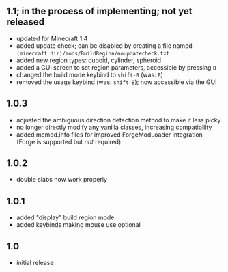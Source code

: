 ## 1.1; in the process of implementing; not yet released
- updated for Minecraft 1.4
- added update check; can be disabled by creating a file named
  `(minecraft dir)/mods/BuildRegion/noupdatecheck.txt`
- added new region types: cuboid, cylinder, spheroid
- added a GUI screen to set region parameters, accessible by pressing `B`
- changed the build mode keybind to `shift-B` (was: `B`)
- removed the usage keybind (was: `shift-B`); now accessible via the GUI

## 1.0.3
- adjusted the ambiguous direction detection method to make it less picky
- no longer directly modify any vanilla classes, increasing compatibility
- added mcmod.info files for improved ForgeModLoader integration (Forge is
  supported but *not* required)

## 1.0.2
- double slabs now work properly

## 1.0.1
- added "display" build region mode
- added keybinds making mouse use optional

## 1.0
- initial release

